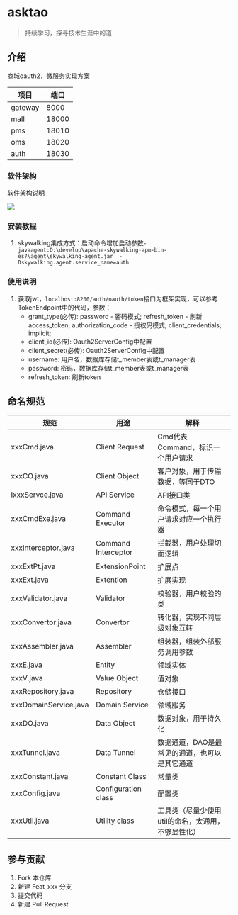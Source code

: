 # asktao

> 持续学习，探寻技术生涯中的道

## 介绍

商城oauth2，微服务实现方案

| 项目 | 端口 |
| --- | --- |
| gateway | 8000 |
| mall | 18000 |
| pms | 18010 |
| oms | 18020 |
| auth | 18030 |

### 软件架构
软件架构说明

![](https://app.yinxiang.com/FileSharing.action?hash=1/13f6f64b05596e9d87214956eb59f3f3-33762)

### 安装教程

1. skywalking集成方式：启动命令增加启动参数`-javaagent:D:\develop\apache-skywalking-apm-bin-es7\agent\skywalking-agent.jar  -Dskywalking.agent.service_name=auth`

### 使用说明

1. 获取jwt，`localhost:8200/auth/oauth/token`接口为框架实现，可以参考TokenEndpoint中的代码，参数：
    - grant_type(必传): password - 密码模式; refresh_token - 刷新access_token; authorization_code - 授权码模式; client_credentials; implicit;
    - client_id(必传): Oauth2ServerConfig中配置
    - client_secret(必传): Oauth2ServerConfig中配置
    - username: 用户名，数据库存储t_member表或t_manager表
    - password: 密码，数据库存储t_member表或t_manager表
    - refresh_token: 刷新token
   
## 命名规范

| 规范 | 用途 | 解释 |
| --- | --- | --- |
| xxxCmd.java | Client Request | Cmd代表Command，标识一个用户请求 |
| xxxCO.java | Client Object | 客户对象，用于传输数据，等同于DTO |
| IxxxServce.java | API Service | API接口类 |
| xxxCmdExe.java | Command Executor | 命令模式，每一个用户请求对应一个执行器 |
| xxxInterceptor.java | Command Interceptor | 拦截器，用户处理切面逻辑 |
| xxxExtPt.java | ExtensionPoint | 扩展点 |
| xxxExt.java | Extention | 扩展实现 |
| xxxValidator.java | Validator | 校验器，用户校验的类 |
| xxxConvertor.java | Convertor | 转化器，实现不同层级对象互转 |
| xxxAssembler.java | Assembler | 组装器，组装外部服务调用参数 |
| xxxE.java | Entity | 领域实体 |
| xxxV.java | Value Object | 值对象 |
| xxxRepository.java | Repository | 仓储接口 |
| xxxDomainService.java | Domain Service | 领域服务 |
| xxxDO.java | Data Object | 数据对象，用于持久化 |
| xxxTunnel.java | Data Tunnel | 数据通道，DAO是最常见的通道，也可以是其它通道 |
| xxxConstant.java | Constant Class | 常量类 |
| xxxConfig.java | Configuration class | 配置类 |
| xxxUtil.java | Utility class | 工具类（尽量少使用util的命名，太通用，不够显性化） |

## 参与贡献

1.  Fork 本仓库
2.  新建 Feat_xxx 分支
3.  提交代码
4.  新建 Pull Request


